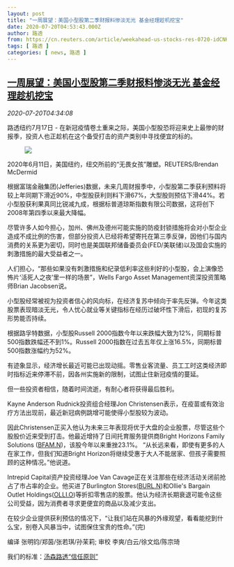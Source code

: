 ```yaml
---
layout: post
title: "一周展望：美国小型股第二季财报料惨淡无光 基金经理趁机挖宝"
date: 2020-07-20T04:53:43.000Z
author: 路透
from: https://cn.reuters.com/article/weekahead-us-stocks-res-0720-idCNKCS24L0CE
tags: [ 路透 ]
categories: [ news, 路透 ]
---
```

<!--1595220823000-->
[一周展望：美国小型股第二季财报料惨淡无光 基金经理趁机挖宝](https://cn.reuters.com/article/weekahead-us-stocks-res-0720-idCNKCS24L0CE)
------

<div>
<div><i>2020-07-20T04:34:08</i></div><div class="StandardArticleBody_body"><p>路透纽约7月17日 - 在新冠疫情卷土重来之际，美国小型股恐将迎来史上最惨的财报季，投资人也正趁机在这个备受打击的资产类别中寻找便宜的标的。 </p><div class="PrimaryAsset_container"><div class="Image_container" tabindex="-1"><figure class="Image_zoom" style="padding-bottom:"><div class="LazyImage_container LazyImage_dark" style="background-image:none"><img src="//s3.reutersmedia.net/resources/r/?m=02&amp;d=20200720&amp;t=2&amp;i=1526361232&amp;r=LYNXNPEG6J066&amp;w=600" aria-label="2020年6月11日，美国纽约，纽交所前的“无畏女孩”雕塑。REUTERS/Brendan McDermid"/><div class="LazyImage_image LazyImage_fallback" style="background-image:url(//s3.reutersmedia.net/resources/r/?m=02&amp;d=20200720&amp;t=2&amp;i=1526361232&amp;r=LYNXNPEG6J066&amp;w=600);background-position:center center;background-color:inherit"></div></div><div class="Image_expand-button" aria-label="Expand Image Slideshow" role="button" tabindex="0"></div></figure><figcaption><div class="Image_caption"><span>2020年6月11日，美国纽约，纽交所前的“无畏女孩”雕塑。REUTERS/Brendan McDermid</span></div></figcaption></div></div><p>根据富瑞金融集团(Jefferies)数据，未来几周财报季中，小型股第二季获利预料将较上年同期下滑近90%，中型股获利则料下滑67%，大型股则预估下滑44%。若小型股获利果真同比锐减九成，根据标普道琼斯指数有限公司数据，这将创下2008年第四季以来最大降幅。 </p><p>尽管许多人如今担心，加州、佛州及德州可能实施的防疫封锁措施将会对小型企业造成不成比例的伤害，但部分投资人已经将希望寄托在第三季反弹，因他们与国内消费的关系更为密切，同时也是美国联邦储备委员会(FED/美联储)以及国会实施的刺激措施的最大受益者之一。 </p><p>人们担心，“那些如果没有刺激措施和纪录低利率这些利好的小型股，会上演像恐怖片‘活死人之夜’里一样的场景”，Wells Fargo Asset Management资深投资策略师Brian Jacobsen说。 </p><p>小型股经常被视为投资者信心的风向标，在经济复苏中倾向于率先反弹。今年这类股票表现暗淡无光，令人忧心就业等关键指标在经历过破坏性下滑后，初现的复苏形势能否持续。 </p><p>根据路孚特数据，小型股Russell 2000指数今年以来跌幅大致为12%，同期标普500指数跌幅还不到1%。Russell 2000指数在过去五年仅上涨16.5%，同期标普500指数涨幅约为52%。 </p><p>有迹象显示，经济增长最近可能已出现动摇。零售业客流量、员工工时这类经济即时指标近来停滞不前，因各州实施新的限制，试图止住新冠疫情的蔓延。 </p><p>但一些投资者相信，随着时间流逝，有耐心者将获得最后胜利。 </p><p>Kayne Anderson Rudnick投资组合经理Jon Christensen表示，在疫苗或有效治疗方法出现前，最近新冠病例跳增可能使得小型股较为波动。 </p><p>因此Christensen正买入他认为未来三年表现将优于大盘的企业股票，尽管这些个股股价近来受到打击。他最近增持了日间托育服务提供商Bright Horizons Family Solutions (<span id="symbol_BFAM.N_0"><a href="//www.reuters.com/companies/BFAM.N">BFAM.N</a></span>)，该股今年以来重挫23.1%。  “从长远来看，即使有更多的人在家工作，但我们知道Bright Horizon将继续受惠于大人不能居家、但孩子需要照顾的这种情况。”他说道。 </p><p>Intrepid Capital资产投资经理Joe Van Cavage正在关注那些在经济活动关闭前抢占了市占率的企业。他买进了Burlington Stores(<span id="symbol_BURL.N_1"><a href="//www.reuters.com/companies/BURL.N">BURL.N</a></span>)和Ollie's Bargain Outlet Holdings(<span id="symbol_OLLI.O_2"><a href="//www.reuters.com/companies/OLLI.O">OLLI.O</a></span>)等折扣零售店的股票。他认为经济长期衰退可能令这些公司受益，因为消费者寻求更便宜的商品以及减少支出。 </p><p>在较少企业提供获利预估的情况下，“让我们站在风暴的外缘观望，看看能挖到什么宝，别卷入风暴当中，试图保住宝贵的性命。”(完) </p><div class="Attribution_container"><div class="Attribution_attribution"><p class="Attribution_content">编译 张明钧/郑茵/张若琪/孙茉莉; 审校 李爽/白云/徐文焰/陈宗琦 </p></div></div><div class="StandardArticleBody_trustBadgeContainer"><span class="StandardArticleBody_trustBadgeTitle">我们的标准：</span><span class="trustBadgeUrl"><a href="https://www.thomsonreuters.cn/content/dam/openweb/documents/pdf/china/brochures/about-us-1.pdf">汤森路透“信任原则”</a></span></div></div>
</div>
